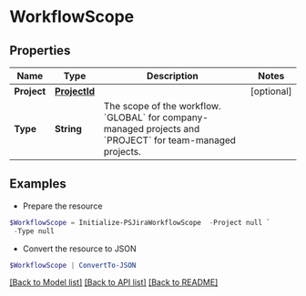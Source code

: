 # WorkflowScope
## Properties

Name | Type | Description | Notes
------------ | ------------- | ------------- | -------------
**Project** | [**ProjectId**](ProjectId.md) |  | [optional] 
**Type** | **String** | The scope of the workflow. &#x60;GLOBAL&#x60; for company-managed projects and &#x60;PROJECT&#x60; for team-managed projects. | 

## Examples

- Prepare the resource
```powershell
$WorkflowScope = Initialize-PSJiraWorkflowScope  -Project null `
 -Type null
```

- Convert the resource to JSON
```powershell
$WorkflowScope | ConvertTo-JSON
```

[[Back to Model list]](../README.md#documentation-for-models) [[Back to API list]](../README.md#documentation-for-api-endpoints) [[Back to README]](../README.md)


